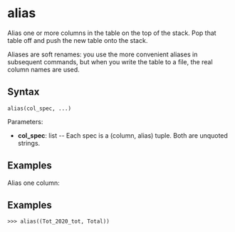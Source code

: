 # alias

Alias one or more columns in the table on the top of the stack.
Pop that table off and push the new table onto the stack.

Aliases are soft renames: you use the more convenient aliases in subsequent commands, 
but when you write the table to a file, the real column names are used.

## Syntax

`alias(col_spec, ...)`

Parameters:

- **col_spec**: list -- Each spec is a (column, alias) tuple. Both are unquoted strings. 

## Examples

Alias one column:

## Examples

`>>> alias((Tot_2020_tot, Total))`